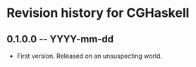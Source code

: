 # Revision history for CGHaskell

## 0.1.0.0 -- YYYY-mm-dd

* First version. Released on an unsuspecting world.
